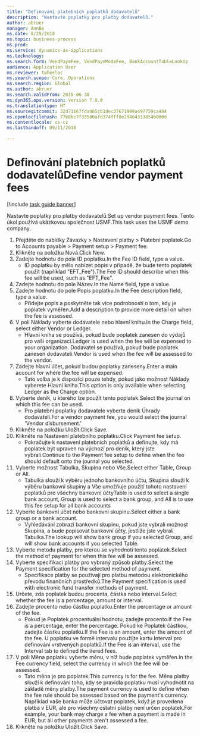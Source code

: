 ```yaml
--- 
title: "Definování platebních poplatků dodavatelů"
description: "Nastavte poplatky pro platby dodavatelů."
author: abruer
manager: AnnBe
ms.date: 8/29/2018
ms.topic: business-process
ms.prod: 
ms.service: dynamics-ax-applications
ms.technology: 
ms.search.form: VendPaymFee, VendPaymModeFee, BankAccountTableLookUp
audience: Application User
ms.reviewer: twheeloc
ms.search.scope: Core, Operations
ms.search.region: Global
ms.author: abruer
ms.search.validFrom: 2016-06-30
ms.dyn365.ops.version: Version 7.0.0
ms.translationtype: HT
ms.sourcegitcommit: 32d71167fdad65cb1dec37671999a497759ca484
ms.openlocfilehash: 7760bc7f33500afd374fff8e29464313854b000d
ms.contentlocale: cs-cz
ms.lasthandoff: 09/11/2018

---
```

# <a name="define-vendor-payment-fees"></a><span data-ttu-id="928ce-103">Definování platebních poplatků dodavatelů</span><span class="sxs-lookup"><span data-stu-id="928ce-103">Define vendor payment fees</span></span>

[!include [task guide banner](../../includes/task-guide-banner.md)]

<span data-ttu-id="928ce-104">Nastavte poplatky pro platby dodavatelů.</span><span class="sxs-lookup"><span data-stu-id="928ce-104">Set up vendor payment fees.</span></span> <span data-ttu-id="928ce-105">Tento úkol používá ukázkovou společnost USMF.</span><span class="sxs-lookup"><span data-stu-id="928ce-105">This task uses the USMF demo company.</span></span>

1. <span data-ttu-id="928ce-106">Přejděte do nabídky Závazky > Nastavení platby > Platební poplatek.</span><span class="sxs-lookup"><span data-stu-id="928ce-106">Go to Accounts payable > Payment setup > Payment fee.</span></span>
2. <span data-ttu-id="928ce-107">Klikněte na položku Nová.</span><span class="sxs-lookup"><span data-stu-id="928ce-107">Click New.</span></span>
3. <span data-ttu-id="928ce-108">Zadejte hodnotu do pole ID poplatku.</span><span class="sxs-lookup"><span data-stu-id="928ce-108">In the Fee ID field, type a value.</span></span>
    * <span data-ttu-id="928ce-109">ID poplatku by mělo nabízet popis v případě, že bude tento poplatek použit (například "EFT_Fee").</span><span class="sxs-lookup"><span data-stu-id="928ce-109">The Fee ID should describe when this fee will be used, such as "EFT_Fee".</span></span>  
4. <span data-ttu-id="928ce-110">Zadejte hodnotu do pole Název.</span><span class="sxs-lookup"><span data-stu-id="928ce-110">In the Name field, type a value.</span></span>
5. <span data-ttu-id="928ce-111">Zadejte hodnotu do pole Popis poplatku.</span><span class="sxs-lookup"><span data-stu-id="928ce-111">In the Fee description field, type a value.</span></span>
    * <span data-ttu-id="928ce-112">Přidejte popis a poskytněte tak více podrobností o tom, kdy je poplatek vyměřen.</span><span class="sxs-lookup"><span data-stu-id="928ce-112">Add a description to provide more detail on when the fee is assessed.</span></span>  
6. <span data-ttu-id="928ce-113">V poli Náklady vyberte dodavatele nebo hlavní knihu.</span><span class="sxs-lookup"><span data-stu-id="928ce-113">In the Charge field, select either Vendor or Ledger.</span></span>
    * <span data-ttu-id="928ce-114">Hlavní kniha se používá, pokud bude poplatek zanesen do výdajů pro vaši organizaci.</span><span class="sxs-lookup"><span data-stu-id="928ce-114">Ledger is used when the fee will be expensed to your organization.</span></span>  <span data-ttu-id="928ce-115">Dodavatel se používá, pokud bude poplatek zanesen dodavateli.</span><span class="sxs-lookup"><span data-stu-id="928ce-115">Vendor is used when the fee will be assessed to the vendor.</span></span>  
7. <span data-ttu-id="928ce-116">Zadejte hlavní účet, pokud budou poplatky zaneseny.</span><span class="sxs-lookup"><span data-stu-id="928ce-116">Enter a main account for where the fee will be expensed.</span></span>
    * <span data-ttu-id="928ce-117">Tato volba je k dispozici pouze tehdy, pokud jako možnost Náklady vyberete Hlavní kniha.</span><span class="sxs-lookup"><span data-stu-id="928ce-117">This option is only available when selecting Ledger as the Charge option.</span></span>  
8. <span data-ttu-id="928ce-118">Vyberte deník, u kterého lze použít tento poplatek.</span><span class="sxs-lookup"><span data-stu-id="928ce-118">Select the journal on which this fee can be used.</span></span> 
    * <span data-ttu-id="928ce-119">Pro platební poplatky dodavatele vyberte deník Úhrady dodavateli.</span><span class="sxs-lookup"><span data-stu-id="928ce-119">For a vendor payment fee, you would select the journal 'Vendor disbursement.'</span></span>  
9. <span data-ttu-id="928ce-120">Klikněte na položku Uložit.</span><span class="sxs-lookup"><span data-stu-id="928ce-120">Click Save.</span></span>
10. <span data-ttu-id="928ce-121">Klikněte na Nastavení platebního poplatku.</span><span class="sxs-lookup"><span data-stu-id="928ce-121">Click Payment fee setup.</span></span>
    * <span data-ttu-id="928ce-122">Pokračujte k nastavení platebních poplatků a definujte, kdy má poplatek být upraven na výchozí pro deník, který jste vybrali.</span><span class="sxs-lookup"><span data-stu-id="928ce-122">Continue to the Payment fee setup to define when the fee should default onto the journal you selected.</span></span>  
11. <span data-ttu-id="928ce-123">Vyberte možnost Tabulka, Skupina nebo Vše.</span><span class="sxs-lookup"><span data-stu-id="928ce-123">Select either Table, Group or All.</span></span>
    * <span data-ttu-id="928ce-124">Tabulka slouží k výběru jednoho bankovního účtu, Skupina slouží k výběru bankovní skupiny a Vše umožňuje použití tohoto nastavení poplatků pro všechny bankovní účty</span><span class="sxs-lookup"><span data-stu-id="928ce-124">Table is used to select a single bank account, Group is used to select a bank group, and All is to use this fee setup for all bank accounts</span></span>  
12. <span data-ttu-id="928ce-125">Vyberte bankovní účet nebo bankovní skupinu.</span><span class="sxs-lookup"><span data-stu-id="928ce-125">Select either a bank group or a bank account.</span></span>
    * <span data-ttu-id="928ce-126">Vyhledávání zobrazí bankovní skupinu, pokud jste vybrali možnost Skupina, a bude popisovat bankovní účty, jestliže jste vybrali Tabulka.</span><span class="sxs-lookup"><span data-stu-id="928ce-126">The lookup will show bank group if you selected Group, and will show bank accounts if you selected Table.</span></span>  
13. <span data-ttu-id="928ce-127">Vyberte metodu platby, pro kterou se vyhodnotí tento poplatek.</span><span class="sxs-lookup"><span data-stu-id="928ce-127">Select the method of payment for when this fee will be assessed.</span></span>
14. <span data-ttu-id="928ce-128">Vyberte specifikaci platby pro vybraný způsob platby.</span><span class="sxs-lookup"><span data-stu-id="928ce-128">Select the Payment specification for the selected method of payment.</span></span>
    * <span data-ttu-id="928ce-129">Specifikace platby se používají pro platbu metodou elektronického převodu finančních prostředků.</span><span class="sxs-lookup"><span data-stu-id="928ce-129">The Payment specification is used with electronic fund transfer methods of payment.</span></span>  
15. <span data-ttu-id="928ce-130">Určete, zda poplatek budou procenta, částka nebo interval.</span><span class="sxs-lookup"><span data-stu-id="928ce-130">Select whether the fee is a percentage, amount or interval.</span></span>
16. <span data-ttu-id="928ce-131">Zadejte procento nebo částku poplatku.</span><span class="sxs-lookup"><span data-stu-id="928ce-131">Enter the percentage or amount of the fee.</span></span>
    * <span data-ttu-id="928ce-132">Pokud je Poplatek procentuální hodnotu, zadejte procento.</span><span class="sxs-lookup"><span data-stu-id="928ce-132">If the Fee is a percentage, enter the percentage.</span></span> <span data-ttu-id="928ce-133">Pokud ke Poplatek částkou, zadejte částku poplatku.</span><span class="sxs-lookup"><span data-stu-id="928ce-133">If the Fee is an amount, enter the amount of the fee.</span></span> <span data-ttu-id="928ce-134">U poplatku ve formě intervalu použijte kartu Interval pro definování vrstvených poplatků.</span><span class="sxs-lookup"><span data-stu-id="928ce-134">If the Fee is an interval, use the Interval tab to defined the tiered fees.</span></span>  
17. <span data-ttu-id="928ce-135">V poli Měna poplatku vyberte měnu, v níž bude poplatek vyměřen.</span><span class="sxs-lookup"><span data-stu-id="928ce-135">In the Fee currency field, select the currency in which the fee will be assessed.</span></span>
    * <span data-ttu-id="928ce-136">Tato měna je pro poplatek.</span><span class="sxs-lookup"><span data-stu-id="928ce-136">This currency is for the fee.</span></span> <span data-ttu-id="928ce-137">Měna platby slouží k definování toho, kdy se pravidla poplatku musí vyhodnotit na základě měny platby.</span><span class="sxs-lookup"><span data-stu-id="928ce-137">The payment currency is used to define when the fee rule should be assessed based on the payment's currency.</span></span> <span data-ttu-id="928ce-138">Například vaše banka může účtovat poplatek, když je provedena platba v EUR, ale pro všechny ostatní platby není určen poplatek.</span><span class="sxs-lookup"><span data-stu-id="928ce-138">For example, your bank may charge a fee when a payment is made in EUR, but all other payments aren't assessed a fee.</span></span>  
18. <span data-ttu-id="928ce-139">Klikněte na položku Uložit.</span><span class="sxs-lookup"><span data-stu-id="928ce-139">Click Save.</span></span>


